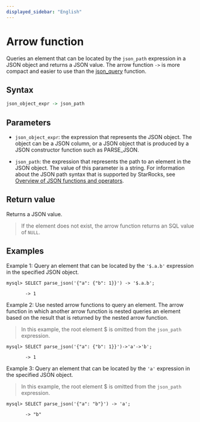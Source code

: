 ```yaml
---
displayed_sidebar: "English"
---
```


# Arrow function



Queries an element that can be located by the `json_path` expression in a JSON object and returns a JSON value. The arrow function `->` is more compact and easier to use than the [json_query](json_query.md) function.

## Syntax

```Haskell
json_object_expr -> json_path
```

## Parameters

- `json_object_expr`: the expression that represents the JSON object. The object can be a JSON column, or a JSON object that is produced by a JSON constructor function such as PARSE_JSON.

- `json_path`: the expression that represents the path to an element in the JSON object. The value of this parameter is a string. For information about the JSON path syntax that is supported by StarRocks, see [Overview of JSON functions and operators](../overview-of-json-functions-and-operators.md).

## Return value

Returns a JSON value.

> If the element does not exist, the arrow function returns an SQL value of `NULL`.

## Examples

Example 1: Query an element that can be located by the `'$.a.b'` expression in the specified JSON object.

```plaintext
mysql> SELECT parse_json('{"a": {"b": 1}}') -> '$.a.b';

       -> 1
```

Example 2: Use nested arrow functions to query an element. The arrow function in which another arrow function is nested queries an element based on the result that is returned by the nested arrow function.

> In this example, the root element $ is omitted from the `json_path` expression.

```plaintext
mysql> SELECT parse_json('{"a": {"b": 1}}')->'a'->'b';

       -> 1
```

Example 3: Query an element that can be located by the `'a'` expression in the specified JSON object.

> In this example, the root element $ is omitted from the `json_path` expression.

```plaintext
mysql> SELECT parse_json('{"a": "b"}') -> 'a';

       -> "b"
```
